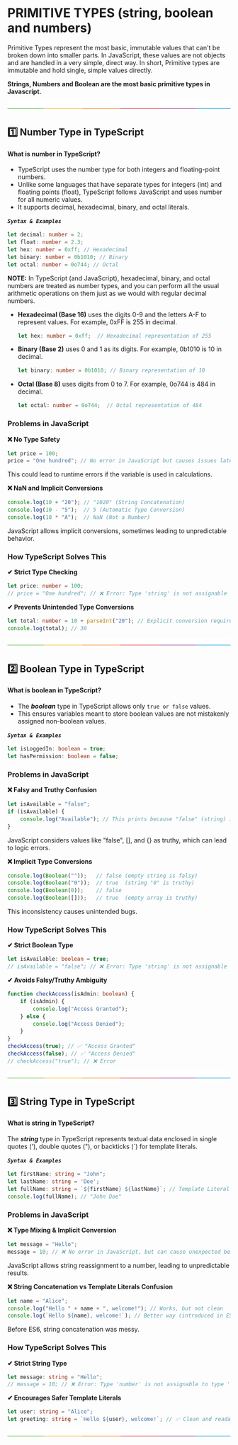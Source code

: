 # PRIMITIVE TYPES (string, boolean and numbers) 

Primitive Types represent the most basic, immutable values that can't be broken down into smaller parts. In JavaScript, these values are not objects and are handled in a very simple, direct way. In short, Primitive types are immutable and hold single, simple values directly.

**Strings, Numbers and Boolean are the most basic primitive types in Javascript.**


[![-----------------------------------------------------](https://github.com/Prabin128/TypeScript/blob/main/assets/line.png)](#primitive-types)

## 1️⃣ Number Type in TypeScript

#### What is number in TypeScript?

- TypeScript uses the number type for both integers and floating-point numbers.
- Unlike some languages that have separate types for integers (int) and floating points (float), TypeScript follows JavaScript and uses number for all numeric values.
- It supports decimal, hexadecimal, binary, and octal literals.

 ***```Syntax & Examples```*** 

```ts 
let decimal: number = 2;
let float: number = 2.3;
let hex: number = 0xff; // Hexadecimal
let binary: number = 0b1010; // Binary
let octal: number = 0o744; // Octal
```
**NOTE:** In TypeScript (and JavaScript), hexadecimal, binary, and octal numbers are treated as number types, and you can perform all the usual arithmetic operations on them just as we would with regular decimal numbers.

- **Hexadecimal (Base 16)** uses the digits 0-9 and the letters A-F to represent values. For example, 0xFF is 255 in decimal.
    ```ts
    let hex: number = 0xff;  // Hexadecimal representation of 255
    ```
- **Binary (Base 2)** uses 0 and 1 as its digits. For example, 0b1010 is 10 in decimal.
    ```ts
    let binary: number = 0b1010; // Binary representation of 10
    ```
- **Octal (Base 8)** uses digits from 0 to 7. For example, 0o744 is 484 in decimal.
    ```ts
    let octal: number = 0o744;  // Octal representation of 484
    ```

### Problems in JavaScript  


**❌ No Type Safety**

```js
let price = 100;
price = "One hundred"; // No error in JavaScript but causes issues later
```

This could lead to runtime errors if the variable is used in calculations.

**❌ NaN and Implicit Conversions**

```js
console.log(10 + "20"); // "1020" (String Concatenation)
console.log(10 - "5");  // 5 (Automatic Type Conversion)
console.log(10 * "A");  // NaN (Not a Number)
```

JavaScript allows implicit conversions, sometimes leading to unpredictable behavior.

### How TypeScript Solves This

**✔ Strict Type Checking**

```ts
let price: number = 100;
// price = "One hundred"; // ❌ Error: Type 'string' is not assignable to type 'number'
```

**✔ Prevents Unintended Type Conversions**

```ts
let total: number = 10 + parseInt("20"); // Explicit conversion required
console.log(total); // 30
```
[![-----------------------------------------------------](https://github.com/Prabin128/TypeScript/blob/main/assets/line.png)](#primitive-types)

## 2️⃣ Boolean Type in TypeScript

#### What is boolean in TypeScript?

- The ***boolean*** type in TypeScript allows only ```true or false``` values.
- This ensures variables meant to store boolean values are not mistakenly assigned non-boolean values.

 ***```Syntax & Examples```*** 

```ts
let isLoggedIn: boolean = true;
let hasPermission: boolean = false;
```

### Problems in JavaScript

**❌ Falsy and Truthy Confusion**

```js
let isAvailable = "false"; 
if (isAvailable) {
    console.log("Available"); // This prints because "false" (string) is truthy in JavaScript
}
```
JavaScript considers values like "false", [], and {} as truthy, which can lead to logic errors.

**❌ Implicit Type Conversions**

```js
console.log(Boolean(""));   // false (empty string is falsy)
console.log(Boolean("0"));  // true  (string "0" is truthy)
console.log(Boolean(0));    // false
console.log(Boolean([]));   // true  (empty array is truthy)
```

This inconsistency causes unintended bugs.

### How TypeScript Solves This

**✔ Strict Boolean Type**

```ts 
let isAvailable: boolean = true;
// isAvailable = "false"; // ❌ Error: Type 'string' is not assignable to type 'boolean'
```

**✔ Avoids Falsy/Truthy Ambiguity**

```ts
function checkAccess(isAdmin: boolean) {
    if (isAdmin) {
        console.log("Access Granted");
    } else {
        console.log("Access Denied");
    }
}
checkAccess(true); // ✅ "Access Granted"
checkAccess(false); // ✅ "Access Denied"
// checkAccess("true"); // ❌ Error
```
[![-----------------------------------------------------](https://github.com/Prabin128/TypeScript/blob/main/assets/line.png)](#primitive-types)

## 3️⃣ String Type in TypeScript

#### What is string in TypeScript?

The ***string*** type in TypeScript represents textual data enclosed in single quotes ('), double quotes ("), or backticks (`) for template literals.

 ***```Syntax & Examples```*** 

```ts
let firstName: string = "John";
let lastName: string = 'Doe';
let fullName: string = `${firstName} ${lastName}`; // Template Literal
console.log(fullName); // "John Doe"
```

###  Problems in JavaScript

**❌ Type Mixing & Implicit Conversion**

```js 
let message = "Hello";
message = 10; // ❌ No error in JavaScript, but can cause unexpected behavior
```

JavaScript allows string reassignment to a number, leading to unpredictable results.

**❌ String Concatenation vs Template Literals Confusion**

```js
let name = "Alice";
console.log("Hello " + name + ", welcome!"); // Works, but not clean
console.log(`Hello ${name}, welcome!`); // Better way (introduced in ES6)
```

Before ES6, string concatenation was messy.

### How TypeScript Solves This

**✔ Strict String Type**

```ts
let message: string = "Hello";
// message = 10; // ❌ Error: Type 'number' is not assignable to type 'string'
```

**✔ Encourages Safer Template Literals**

```ts
let user: string = "Alice";
let greeting: string = `Hello ${user}, welcome!`; // ✅ Clean and readable
```

[![-----------------------------------------------------](https://github.com/Prabin128/TypeScript/blob/main/assets/line.png)](#primitive-types)